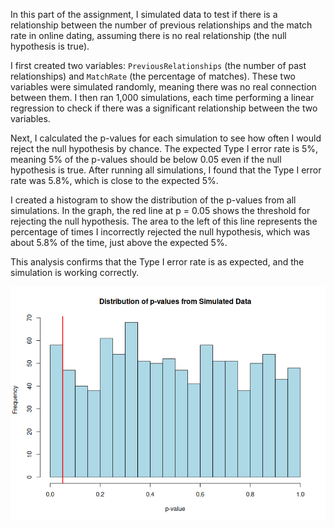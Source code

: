 In this part of the assignment, I simulated data to test if there is a relationship between the number of previous relationships and the match rate in online dating, assuming there is no real relationship (the null hypothesis is true).

I first created two variables: `PreviousRelationships` (the number of past relationships) and `MatchRate` (the percentage of matches). These two variables were simulated randomly, meaning there was no real connection between them. I then ran 1,000 simulations, each time performing a linear regression to check if there was a significant relationship between the two variables.

Next, I calculated the p-values for each simulation to see how often I would reject the null hypothesis by chance. The expected Type I error rate is 5%, meaning 5% of the p-values should be below 0.05 even if the null hypothesis is true. After running all simulations, I found that the Type I error rate was 5.8%, which is close to the expected 5%.

I created a histogram to show the distribution of the p-values from all simulations. In the graph, the red line at p = 0.05 shows the threshold for rejecting the null hypothesis. The area to the left of this line represents the percentage of times I incorrectly rejected the null hypothesis, which was about 5.8% of the time, just above the expected 5%.

This analysis confirms that the Type I error rate is as expected, and the simulation is working correctly.

![Plot](./plot.png)
